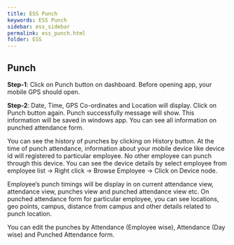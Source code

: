```yaml
---
title: ESS Punch
keywords: ESS Punch
sidebar: ess_sidebar
permalink: ess_punch.html
folder: ESS
---
```


## Punch


**Step-1**: Click on Punch button on dashboard. Before opening app, your mobile GPS should open.

**Step-2**: Date, Time, GPS Co-ordinates and Location will display. Click on Punch button again. Punch successfully message will show. This information will be saved in windows app. You can see all information on punched attendance form.



You can see the history of punches by clicking on History button.
At the time of punch attendance, information about your mobile device like device id will registered to particular employee. No other employee can punch through this device.
You can see the device details by select employee from employee list -> Right click -> Browse Employee   ->   Click on Device node.

Employee’s punch timings will be display in on current attendance view, attendance view, punches view and punched attendance view etc.
On punched attendance form for particular employee, you can see locations, geo points, campus, distance from campus and other details related to punch location.

You can edit the punches by Attendance (Employee wise), Attendance (Day wise) and Punched Attendance form.

